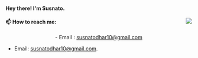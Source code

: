 #### Hey there! I'm Susnato.
<img align="right" src="https://github-readme-stats.vercel.app/api?username=susnato">


#### 📫 How to reach me: 
<p align="center">
  - Email : <a href = "susnatodhar10@gmail.com? subject = Contact&body = Message">
  susnatodhar10@gmail.com
  </a>
</p>

- Email: <a href = "susnatodhar10@gmail.com? subject = Contact&body = Message">
susnatodhar10@gmail.com.
</a>





